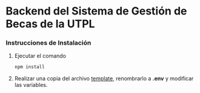# Backend del Sistema de Gestión de Becas de la UTPL

### Instrucciones de Instalación
1. Ejecutar el comando 
    ```bash 
    npm install
2. Realizar una copia del archivo [template](.env.template), renombrarlo a **.env** y modificar las variables.
